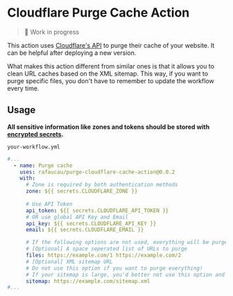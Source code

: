 # Cloudflare Purge Cache Action

> 🚧 Work in progress

This action uses [Cloudflare's API](https://api.cloudflare.com/#zone-purge-all-files) to purge their cache of your website. It can be helpful after deploying a new version.

What makes this action different from similar ones is that it allows you to clean URL caches based on the XML sitemap. This way, if you want to purge specific files, you don't have to remember to update the workflow every time.


## Usage

**All sensitive information like zones and tokens should be stored with [encrypted secrets](https://docs.github.com/en/actions/security-guides/encrypted-secrets).**

`your-workflow.yml`
```yaml   
#...      
  - name: Purge cache
    uses: rafaucau/purge-cloudflare-cache-action@0.0.2
    with:
      # Zone is required by both authentication methods
      zone: ${{ secrets.CLOUDFLARE_ZONE }}
      
      # Use API Token
      api_token: ${{ secrets.CLOUDFLARE_API_TOKEN }}
      # OR use global API Key and Email
      api_key: ${{ secrets.CLOUDFLARE_API_KEY }}
      email: ${{ secrets.CLOUDFLARE_EMAIL }}

      # If the following options are not used, everything will be purged
      # [Optional] A space seperated list of URLs to purge
      files: https://example.com/1 https://example.com/2
      # [Optional] XML sitemap URL
      # Do not use this option if you want to purge everything!
      # If your sitemap is large, you'd better not use this option and purge everything
      sitemap: https://example.com/sitemap.xml
#... 
```

